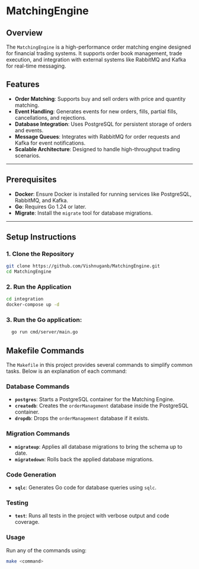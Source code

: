 # MatchingEngine

## Overview
The `MatchingEngine` is a high-performance order matching engine designed for financial trading systems. 
It supports order book management, trade execution, and integration with external systems like RabbitMQ and Kafka for real-time messaging.

## Features
- **Order Matching**: Supports buy and sell orders with price and quantity matching.
- **Event Handling**: Generates events for new orders, fills, partial fills, cancellations, and rejections.
- **Database Integration**: Uses PostgreSQL for persistent storage of orders and events.
- **Message Queues**: Integrates with RabbitMQ for order requests and Kafka for event notifications.
- **Scalable Architecture**: Designed to handle high-throughput trading scenarios.

---

## Prerequisites
- **Docker**: Ensure Docker is installed for running services like PostgreSQL, RabbitMQ, and Kafka.
- **Go**: Requires Go 1.24 or later.
- **Migrate**: Install the `migrate` tool for database migrations.

---

## Setup Instructions

### 1. Clone the Repository
```bash
git clone https://github.com/Vishnuganb/MatchingEngine.git
cd MatchingEngine 
```

### 2. Run the Application
```bash
cd integration
docker-compose up -d
```

### 3. Run the Go application:
```bash
  go run cmd/server/main.go
```

## Makefile Commands

The `Makefile` in this project provides several commands to simplify common tasks. Below is an explanation of each command:

### Database Commands
- **`postgres`**: Starts a PostgreSQL container for the Matching Engine.
- **`createdb`**: Creates the `orderManagement` database inside the PostgreSQL container.
- **`dropdb`**: Drops the `orderManagement` database if it exists.

### Migration Commands
- **`migrateup`**: Applies all database migrations to bring the schema up to date.
- **`migratedown`**: Rolls back the applied database migrations.

### Code Generation
- **`sqlc`**: Generates Go code for database queries using `sqlc`.

### Testing
- **`test`**: Runs all tests in the project with verbose output and code coverage.

### Usage
Run any of the commands using:
```bash
make <command>
